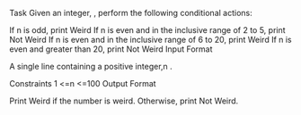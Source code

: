 Task
Given an integer, , perform the following conditional actions:

If n  is odd, print Weird
If n is even and in the inclusive range of 2  to 5, print Not Weird
If n is even and in the inclusive range of 6 to 20, print Weird
If n is even and greater than 20, print Not Weird
Input Format

A single line containing a positive integer,n .

Constraints
   1 <=n <=100
Output Format

Print Weird if the number is weird. Otherwise, print Not Weird.
